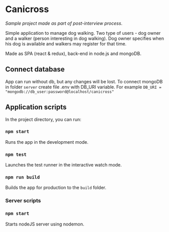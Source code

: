 # Canicross

*Sample project made as part of post-interview process*.

Simple application to manage dog walking. Two type of users - dog owner and a walker (person interesting in dog walking). Dog owner specifies when his dog is available and walkers may register for that time.

Made as SPA (react & redux), back-end in node.js and mongoDB.

## Connect database

App can run without db, but any changes will be lost. To connect mongoDB in folder `server` create file .env with DB_URI variable. For example `DB_URI = "mongodb://db_user:password@localhost/canicross"`

## Application scripts

In the project directory, you can run:

### `npm start`

Runs the app in the development mode.

### `npm test`

Launches the test runner in the interactive watch mode.

### `npm run build`

Builds the app for production to the `build` folder.

### Server scripts

### `npm start`

Starts nodeJS server using nodemon.
